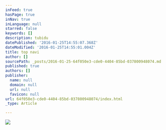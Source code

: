 ```yaml
---
inFeed: true
hasPage: true
inNav: true
inLanguage: null
starred: false
keywords: []
description: tubidu
datePublished: '2016-01-25T14:55:07.368Z'
dateModified: '2016-01-25T14:55:01.004Z'
title: top navi
author: []
sourcePath: _posts/2016-01-25-64f050e3-cde0-4404-85bd-037800948074.md
published: true
authors: []
publisher:
  name: null
  domain: null
  url: null
  favicon: null
url: 64f050e3-cde0-4404-85bd-037800948074/index.html
_type: Article

---
```

![](https://the-grid-user-content.s3-us-west-2.amazonaws.com/bcfd154c-808a-4883-b6e7-58a4a18745a8.jpg)